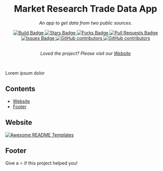 <h1 align="center">Market Research Trade Data App</h1>
<p align="center"><i>An app to get data from two public sources.</i></p>
<div align="center">
    <a href="">
        <img src="https://api.netlify.com/api/v1/badges/95cf5899-0b2a-48f2-9022-e194d7d8fb25/deploy-status)](https://app.netlify.com/sites/ntr-mr-trade-data/deploys" alt="Build Badge"/>
    </a>
    <a href="">
        <img src="https://img.shields.io/github/stars/daspeks/market-app" alt="Stars Badge"/>
    </a>
    <a href="">
        <img src="https://img.shields.io/github/forks/daspeks/market-app" alt="Forks Badge"/>
    </a>
    <a href="">
        <img src="https://img.shields.io/github/issues-pr/daspeks/market-app" alt="Pull Requests Badge"/>
    </a>
    <a href="">
        <img src="https://img.shields.io/github/issues/daspeks/market-app" alt="Issues Badge"/>
    </a>
    <a href="">
        <img alt="GitHub contributors" src="https://img.shields.io/github/contributors/daspeks/market-app?color=2b9348">
    </a>
    <a href="">
        <img alt="GitHub contributors" src="https://img.shields.io/github/last-commit/daspeks/market-app">
    </a>
</div>

<br>

<p align="center">
  <i>Loved the project? Please visit our <a href="https://ntr-mr-trade-data.netlify.app/">Website</a></i>
</p>
<br>

Lorem ipsum dolor

## Contents
  - [Website](#website)
  - [Footer](#footer)

## Website
<a href="https://ntr-mr-trade-data.netlify.app/">
  <img src="" alt="Awesome README Templates" />
</a>

## Footer
Give a ⭐️ if this project helped you!